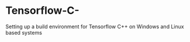 # Tensorflow-C-
Setting up a build environment for Tensorflow C++ on Windows and Linux based systems
